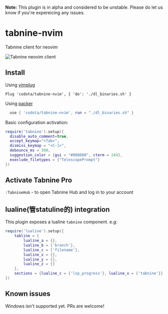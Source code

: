 __Note:__ This plugin is in alpha and considered to be unstable. Please do let us know if you're expereicing any issues.

# tabnine-nvim

Tabnine client for neovim

![Tabnine neovim client](https://github.com/codota/tabnine-nvim/blob/master/expamples/javascript.gif)

## Install

Using [vimplug](https://github.com/junegunn/vim-plug)

```
Plug 'codota/tabnine-nvim', { 'do': './dl_binaries.sh' }
```

Using [packer](https://github.com/wbthomason/packer.nvim)
```lua
  use { 'codota/tabnine-nvim', run = "./dl_binaries.sh" }
```

Basic configuration activation:
```lua
require('tabnine').setup({
  disable_auto_comment=true,
  accept_keymap="<Tab>",
  dismiss_keymap = "<C-]>",
  debounce_ms = 300,
  suggestion_color = {gui = "#808080", cterm = 244},
  execlude_filetypes = {"TelescopePrompt"}
})
```



## Activate Tabnine Pro

`:TabnineHub` - to open Tabnine Hub and log in to your account

## lualine(管statuline的) integration  

This plugin exposes a lualine `tabnine` component. e.g:

```lua
require('lualine').setup({
    tabline = {
        lualine_a = {},
        lualine_b = {'branch'},
        lualine_c = {'filename'},
        lualine_x = {},
        lualine_y = {},
        lualine_z = {}
    },
    sections = {lualine_c = {'lsp_progress'}, lualine_x = {'tabnine'}}
})
```

## Known issues

Windows isn't supported yet. PRs are welcome!

